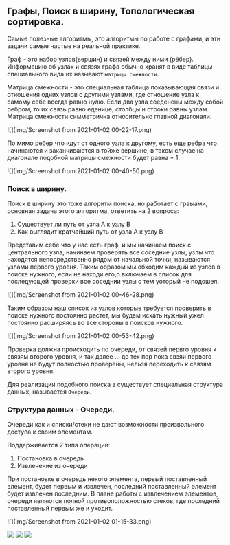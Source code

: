 ## Графы, Поиск в ширину, Топологическая сортировка.
Самые полезные алгоритмы, это алгоритмы по работе с графами, и эти 
задачи самые частые на реальной практике.

Граф - это набор узлов(вершин) и связей между ними (рёбер). Информацию 
об узлах и связях графа обычно хранят в виде таблицы специального вида
их называют `матрицы смежности`.

Матрица смежности - это специальная таблица показывающая связи и отношения
одних узлов с другими узлами, где отношение узла к самому себе всегда равно
нулю. Если два узла соеденены между собой ребром, то их связь равно еденице,
столбцы и строки равны узлам. Матрица смежности симметрична относительно 
главной диагонали.

![](img/Screenshot from 2021-01-02 00-22-17.png)

По мимо ребер что идут от одного узла к другому, есть еще ребра что начинаются 
и заканчиваются в тойже вершине, в таком случае на диагонале подобной матрицы
смежности будет равна = 1.

![](img/Screenshot from 2021-01-02 00-40-50.png)

### Поиск в ширину.
Поиск в ширину это тоже алгоритм поиска, но работает с граыами, основная задача
этого алгоритма, ответить на 2 вопроса:

1) Существует ли путь от узла А к узлу В
2) Как выглядит кратчайший путь от узла А к узлу В

Представим себе что у нас есть граф, и мы начинаем поиск с центрального узла, 
начинаем проверять все соседние узлы, узлы что находятся непосредственно рядом
от начальной точки, называются узлами первого уровня. Таким образом мы обходим
каждый из узлов в поиске нужного, если не находи его,о включаем в список для 
последующей проверки все соседнии узлы с тем уоторый не подошел.

![](img/Screenshot from 2021-01-02 00-46-28.png)

Таким образом наш список из узлов которые требуется проверить в поиске нужного
постоянно растет, мы будем искать нужный ужел постоянно расширяясь во все стороны
в поисков нужного.

![](img/Screenshot from 2021-01-02 00-53-42.png)

Проверка должна происходить по очереди, от связей первго уровня к связям второго
уровня, и так далее ... до тех пор пока свзяи первого уровня не будут полностью 
проверены, нельзя переходить к связям второго уровня.

Для реализации подобного поиска в существует специальная структура данных,
называется `Очереди`.

### Структура данных - Очереди.
Очереди как и списки/стеки не дают возможности произвольного доступа к своим 
элементам.

Поддерживается 2 типа операций:

1) Постановка в очередь
2) Извлечение из очереди

При постановке в очередь некого элемента, первый поставленный элемент, будет
первым и извлечен, последний поставленный элемент будет извлечен последним.
В плане работы с извлечением элементов, очереди являются полной 
противоположностью стеков, где последний поставленный первым же и уходит.

![](img/Screenshot from 2021-01-02 01-15-33.png)







![](img/)
![](img/)
![](img/)















 



